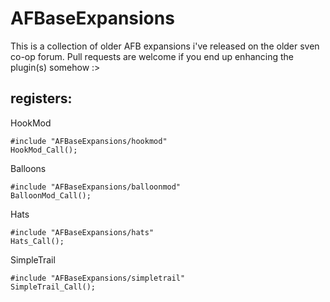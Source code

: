 # AFBaseExpansions
This is a collection of older AFB expansions i've released on the older sven co-op forum.
Pull requests are welcome if you end up enhancing the plugin(s) somehow :>

## registers:
HookMod
```
#include "AFBaseExpansions/hookmod"
HookMod_Call();
```

Balloons
```
#include "AFBaseExpansions/balloonmod"
BalloonMod_Call();
```

Hats
```
#include "AFBaseExpansions/hats"
Hats_Call();
```

SimpleTrail
```
#include "AFBaseExpansions/simpletrail"
SimpleTrail_Call();
```